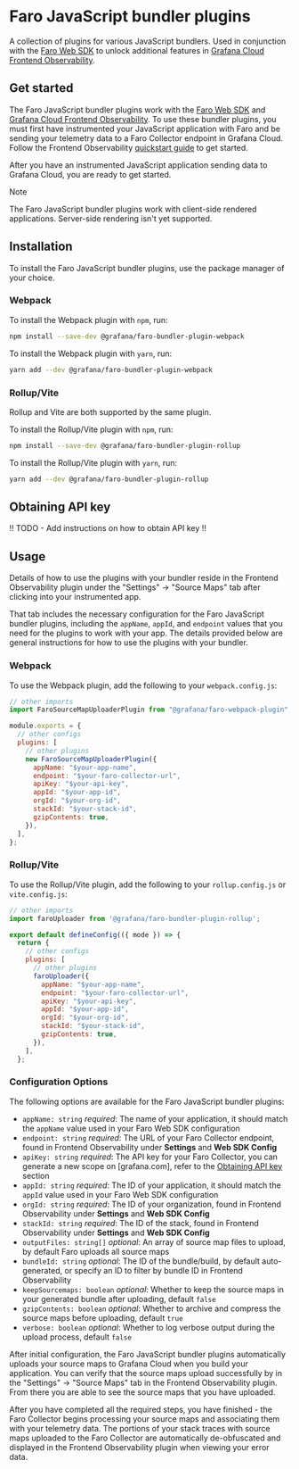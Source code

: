 # Faro JavaScript bundler plugins

A collection of plugins for various JavaScript bundlers. Used in conjunction with the [Faro Web SDK](https://github.com/grafana/faro-web-sdk) to unlock additional features in [Grafana Cloud Frontend Observability](https://grafana.com/docs/grafana-cloud/monitor-applications/frontend-observability/).

## Get started

The Faro JavaScript bundler plugins work with the [Faro Web SDK](https://github.com/grafana/faro-web-sdk) and [Grafana Cloud Frontend Observability](https://grafana.com/products/cloud/frontend-observability-for-real-user-monitoring/). To use these bundler plugins, you must first have instrumented your JavaScript application with Faro and be sending your telemetry data to a Faro Collector endpoint in Grafana Cloud. Follow the Frontend Observability [quickstart guide](https://grafana.com/docs/grafana-cloud/monitor-applications/frontend-observability/quickstart/javascript/) to get started.

After you have an instrumented JavaScript application sending data to Grafana Cloud, you are ready to get started.

> [!NOTE]
> The Faro JavaScript bundler plugins work with client-side rendered applications. Server-side rendering isn't yet supported.

## Installation

To install the Faro JavaScript bundler plugins, use the package manager of your choice.

### Webpack

To install the Webpack plugin with `npm`, run:

```bash
npm install --save-dev @grafana/faro-bundler-plugin-webpack
```

To install the Webpack plugin with `yarn`, run:

```bash
yarn add --dev @grafana/faro-bundler-plugin-webpack
```

### Rollup/Vite

Rollup and Vite are both supported by the same plugin.

To install the Rollup/Vite plugin with `npm`, run:

```bash
npm install --save-dev @grafana/faro-bundler-plugin-rollup
```

To install the Rollup/Vite plugin with `yarn`, run:

```bash
yarn add --dev @grafana/faro-bundler-plugin-rollup
```

## Obtaining API key

!! TODO - Add instructions on how to obtain API key !!

## Usage

Details of how to use the plugins with your bundler reside in the Frontend Observability plugin under the "Settings" -> "Source Maps" tab after clicking into your instrumented app.

That tab includes the necessary configuration for the Faro JavaScript bundler plugins, including the `appName`, `appId`, and `endpoint` values that you need for the plugins to work with your app. The details provided below are general instructions for how to use the plugins with your bundler.

### Webpack

To use the Webpack plugin, add the following to your `webpack.config.js`:

```javascript
// other imports
import FaroSourceMapUploaderPlugin from "@grafana/faro-webpack-plugin";

module.exports = {
  // other configs
  plugins: [
    // other plugins
    new FaroSourceMapUploaderPlugin({
      appName: "$your-app-name",
      endpoint: "$your-faro-collector-url",
      apiKey: "$your-api-key",
      appId: "$your-app-id",
      orgId: "$your-org-id",
      stackId: "$your-stack-id",
      gzipContents: true,
    }),
  ],
};
```

### Rollup/Vite

To use the Rollup/Vite plugin, add the following to your `rollup.config.js` or `vite.config.js`:

```javascript
// other imports
import faroUploader from '@grafana/faro-bundler-plugin-rollup';

export default defineConfig(({ mode }) => {
  return {
    // other configs
    plugins: [
      // other plugins
      faroUploader({
        appName: "$your-app-name",
        endpoint: "$your-faro-collector-url",
        apiKey: "$your-api-key",
        appId: "$your-app-id",
        orgId: "$your-org-id",
        stackId: "$your-stack-id",
        gzipContents: true,
      }),
    ],
  };
```

### Configuration Options

The following options are available for the Faro JavaScript bundler plugins:

- `appName: string` *required*: The name of your application, it should match the `appName` value used in your Faro Web SDK configuration
- `endpoint: string` *required*: The URL of your Faro Collector endpoint, found in Frontend Observability under **Settings** and **Web SDK Config**
- `apiKey: string` *required*: The API key for your Faro Collector, you can generate a new scope on [grafana.com], refer to the [Obtaining API key](#obtaining-api-key) section
- `appId: string` *required*: The ID of your application, it should match the `appId` value used in your Faro Web SDK configuration
- `orgId: string` *required*: The ID of your organization, found in Frontend Observability under **Settings** and **Web SDK Config**
- `stackId: string` *required*: The ID of the stack, found in Frontend Observability under **Settings** and **Web SDK Config**
- `outputFiles: string[]` *optional*: An array of source map files to upload, by default Faro uploads all source maps
- `bundleId: string` *optional*: The ID of the bundle/build, by default auto-generated, or specify an ID to filter by bundle ID in Frontend Observability
- `keepSourcemaps: boolean` *optional*: Whether to keep the source maps in your generated bundle after uploading, default `false`
- `gzipContents: boolean` *optional*: Whether to archive and compress the source maps before uploading, default `true`
- `verbose: boolean` *optional*: Whether to log verbose output during the upload process, default `false`

After initial configuration, the Faro JavaScript bundler plugins automatically uploads your source maps to Grafana Cloud when you build your application. You can verify that the source maps upload successfully by in the "Settings" -> "Source Maps" tab in the Frontend Observability plugin. From there you are able to see the source maps that you have uploaded.

After you have completed all the required steps, you have finished - the Faro Collector begins processing your source maps and associating them with your telemetry data. The portions of your stack traces with source maps uploaded to the Faro Collector are automatically de-obfuscated and displayed in the Frontend Observability plugin when viewing your error data.
